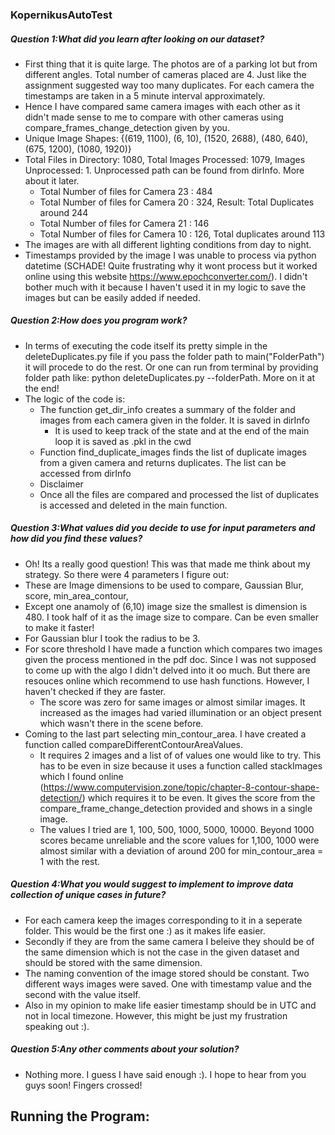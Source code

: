 ### KopernikusAutoTest

##### Question 1:What did you learn after looking on our dataset?

* First thing that it is quite large. The photos are of a parking lot but from different angles. Total number of cameras placed are 4. Just like the assignment suggested way too many duplicates. For each camera the timestamps are taken in a 5 minute interval approximately.
* Hence I have compared same camera images with each other as it didn't made sense to me to compare with other cameras using compare_frames_change_detection given by you.
* Unique Image Shapes: {(619, 1100), (6, 10), (1520, 2688), (480, 640), (675, 1200), (1080, 1920)}
* Total Files in Directory: 1080, Total Images Processed: 1079, Images Unprocessed: 1. Unprocessed path can be found from dirInfo. More about it later.
  *  Total Number of files for Camera 23 : 484
  *  Total Number of files for Camera 20 : 324, Result: Total Duplicates around 244
  *  Total Number of files for Camera 21 : 146
  *  Total Number of files for Camera 10 : 126, Total duplicates around 113
*  The images are with all different lighting conditions from day to night.
*  Timestamps provided by the image I was unable to process via python datetime (SCHADE! Quite frustrating why it wont process but it worked online using this website https://www.epochconverter.com/). I didn't bother much with it because I haven't used it in my logic to save the images but can be easily added if needed. 
  
##### Question 2:How does you program work?

* In terms of executing the code itself its pretty simple in the deleteDuplicates.py file if you pass the folder path to main("FolderPath") it will procede to do the rest. Or one can run from terminal by providing folder path like: python deleteDuplicates.py --folderPath. More on it at the end! 
* The logic of the code is:
  * The function get_dir_info creates a summary of the folder and images from each camera given in the folder. It is saved in dirInfo
    * It is used to keep track of the state and at the end of the main loop it is saved as .pkl in the cwd
  * Function find_duplicate_images finds the list of duplicate images from a given camera and returns duplicates. The list can be accessed from dirInfo
  * Disclaimer
  * Once all the files are compared and processed  the list of duplicates is accessed and deleted in the main function.

##### Question 3:What values did you decide to use for input parameters and how did you find these values?

* Oh! Its a really good question! This was that made me think about my strategy. So there were 4 parameters I figure out:
* These are Image dimensions to be used to compare, Gaussian Blur, score, min_area_contour,
* Except one anamoly of (6,10) image size the smallest is dimension is 480. I took half of it as the image size to compare. Can be even smaller to make it faster! 
* For Gaussian blur I took the radius to be 3. 
* For score threshold I have made a function which compares two images given the process mentioned in the pdf doc. Since I was not supposed to come up with the algo I didn't delved into it oo much. But there are resouces online which recommend to use hash functions. However, I haven't checked if they are faster.
  * The score was zero for same images or almost similar images. It increased as the images had varied illumination or an object present which wasn't there in the scene before.
* Coming to the last part selecting min_contour_area. I have created a function called compareDifferentContourAreaValues.
  * It requires 2 images and a list of  of values one would like to try. This has to be even in size because it uses a function called stackImages which I found online (https://www.computervision.zone/topic/chapter-8-contour-shape-detection/) which requires it to be even. It gives the score from the compare_frame_change_detection provided and shows in a single image.
  * The values I tried are 1, 100, 500, 1000, 5000, 10000. Beyond 1000 scores became unreliable and the score values for 1,100, 1000 were almost similar with a deviation of around 200 for min_contour_area = 1 with the rest.
   
##### Question 4:What you would suggest to implement to improve data collection of unique cases in future?

* For each camera keep the images corresponding to it in a seperate folder. This would be the first one :) as it makes life easier.
* Secondly if they are from the same camera I beleive they should be of the same dimension which is not the case in the given dataset and should be stored with the same dimension.
* The naming convention of the image stored should be constant. Two different ways images were saved. One with timestamp value and the second with the value itself.
* Also in my opinion to make life easier timestamp should be in UTC and not in local timezone. However, this might be just my frustration speaking out :). 

 
##### Question 5:Any other comments about your solution?
* Nothing more. I guess I have said enough :). I hope to hear from you guys soon! Fingers crossed!

## Running the Program:

